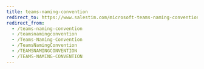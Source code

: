 ```yaml
---
title: teams-naming-convention
redirect_to: https://www.salestim.com/microsoft-teams-naming-convention-a-complete-list-of-possibilities-to-improve-your-naming-strategy/
redirect_from:
  - /teams-naming-convention
  - /teamsnamingconvention
  - /Teams-Naming-Convention
  - /TeamsNamingConvention
  - /TEAMSNAMINGCONVENTION
  - /TEAMS-NAMING-CONVENTION
---
```

